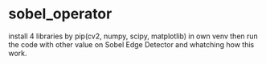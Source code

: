 # sobel_operator
install 4 libraries by pip(cv2, numpy, scipy, matplotlib) in own venv
then run the code with other value on Sobel Edge Detector and whatching how this work.
